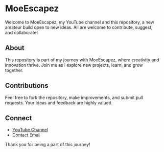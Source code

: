 # MoeEscapez

Welcome to MoeEscapez, my YouTube channel and this repository, a new amateur build open to new ideas. All are welcome to contribute, suggest, and collaborate!

## About

This repository is part of my journey with MoeEscapez, where creativity and innovation thrive. Join me as I explore new projects, learn, and grow together.

## Contributions

Feel free to fork the repository, make improvements, and submit pull requests. Your ideas and feedback are highly valued.

## Connect

- [YouTube Channel]([https://www.youtube.com/channel/UCT7er0BDDDAQs85SggFN3BQ])
- [Contact Email](mailto:momo_combat@yahoo.com)

Thank you for being a part of this journey!
